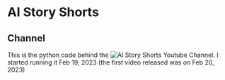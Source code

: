 # AI Story Shorts

## Channel
This is the python code behind the ![AI Story Shorts Youtube Channel](https://www.youtube.com/@aistoryshorts). I started running it Feb 19, 2023 (the first video released was on Feb 20, 2023)

